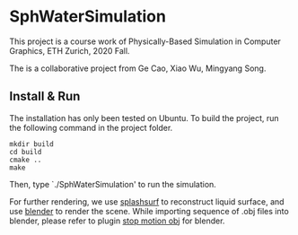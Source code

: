 # SphWaterSimulation
This project is a course work of Physically-Based Simulation in Computer Graphics, ETH Zurich, 2020 Fall.

The is a collaborative project from Ge Cao, Xiao Wu, Mingyang Song.


## Install & Run
The installation has only been tested on Ubuntu.
To build the project, run the following command in the project folder.
```shell
mkdir build
cd build
cmake ..
make
```
Then, type `./SphWaterSimulation' to run the simulation.

For further rendering, we use [splashsurf](https://github.com/w1th0utnam3/splashsurf) to reconstruct liquid surface, and use [blender](https://www.blender.org/) to render the scene. While importing sequence of .obj files into blender, please refer to plugin [stop motion obj](https://github.com/neverhood311/Stop-motion-OBJ) for blender.



